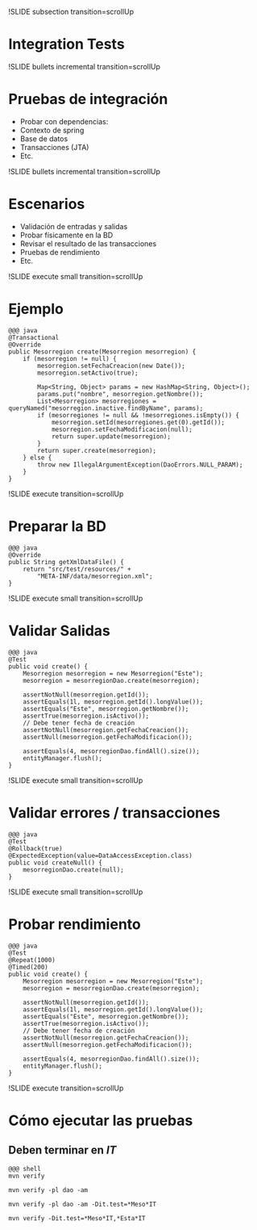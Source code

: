 !SLIDE subsection transition=scrollUp
# Integration Tests #

!SLIDE bullets incremental transition=scrollUp
# Pruebas de integración #

* Probar con dependencias:
* Contexto de spring
* Base de datos
* Transacciones (JTA)
* Etc.

!SLIDE bullets incremental transition=scrollUp
# Escenarios #

* Validación de entradas y salidas
* Probar físicamente en la BD
* Revisar el resultado de las transacciones
* Pruebas de rendimiento
* Etc.

!SLIDE execute small transition=scrollUp
# Ejemplo #

    @@@ java
    @Transactional
    @Override
    public Mesorregion create(Mesorregion mesorregion) {
        if (mesorregion != null) {
            mesorregion.setFechaCreacion(new Date());
            mesorregion.setActivo(true);

            Map<String, Object> params = new HashMap<String, Object>();
            params.put("nombre", mesorregion.getNombre());
            List<Mesorregion> mesorregiones = queryNamed("mesorregion.inactive.findByName", params);
            if (mesorregiones != null && !mesorregiones.isEmpty()) {
                mesorregion.setId(mesorregiones.get(0).getId());
                mesorregion.setFechaModificacion(null);
                return super.update(mesorregion);
            }
            return super.create(mesorregion);
        } else {
            throw new IllegalArgumentException(DaoErrors.NULL_PARAM);
        }
    }

!SLIDE execute transition=scrollUp
# Preparar la BD #

    @@@ java
    @Override
    public String getXmlDataFile() {
        return "src/test/resources/" +
            "META-INF/data/mesorregion.xml";
    }

!SLIDE execute small transition=scrollUp
# Validar Salidas #

    @@@ java
    @Test
    public void create() {
        Mesorregion mesorregion = new Mesorregion("Este");
        mesorregion = mesorregionDao.create(mesorregion);

        assertNotNull(mesorregion.getId());
        assertEquals(1l, mesorregion.getId().longValue());
        assertEquals("Este", mesorregion.getNombre());
        assertTrue(mesorregion.isActivo());
        // Debe tener fecha de creación
        assertNotNull(mesorregion.getFechaCreacion());
        assertNull(mesorregion.getFechaModificacion());

        assertEquals(4, mesorregionDao.findAll().size());
        entityManager.flush();
    }

!SLIDE execute small transition=scrollUp
# Validar errores / transacciones #

    @@@ java
    @Test
    @Rollback(true)
    @ExpectedException(value=DataAccessException.class)
    public void createNull() {
        mesorregionDao.create(null);
    }

!SLIDE execute small transition=scrollUp
# Probar rendimiento #

    @@@ java
    @Test
    @Repeat(1000)
    @Timed(200)
    public void create() {
        Mesorregion mesorregion = new Mesorregion("Este");
        mesorregion = mesorregionDao.create(mesorregion);

        assertNotNull(mesorregion.getId());
        assertEquals(1l, mesorregion.getId().longValue());
        assertEquals("Este", mesorregion.getNombre());
        assertTrue(mesorregion.isActivo());
        // Debe tener fecha de creación
        assertNotNull(mesorregion.getFechaCreacion());
        assertNull(mesorregion.getFechaModificacion());

        assertEquals(4, mesorregionDao.findAll().size());
        entityManager.flush();
    }

!SLIDE execute transition=scrollUp
# Cómo ejecutar las pruebas #

## Deben terminar en _IT_ ##

    @@@ shell
    mvn verify

    mvn verify -pl dao -am

    mvn verify -pl dao -am -Dit.test=*Meso*IT

    mvn verify -Dit.test=*Meso*IT,*Esta*IT

